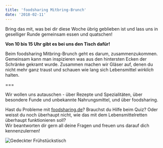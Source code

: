 ```yaml
---
title: 'foodsharing Mitbring-Brunch'
date: '2018-02-11'
---
```


Bring das mit, was bei dir diese Woche übrig geblieben ist und lass uns in geselliger Runde gemeinsam essen und quatschen!

**Von 10 bis 15 Uhr gibt es bei uns den Tisch dafür!**

Beim foodsharing Mitbring-Brunch geht es darum, zusammenzukommen.  
Gemeinsam kann man inspizieren was aus den hintersten Ecken der Schränke gekramt wurde. Zusammen machen wir Gläser auf, denen du nicht mehr ganz traust und schauen wie lang sich Lebensmittel _wirklich_ halten.

===

Wir wollen uns autauschen  - über Rezepte und Spezialitäten, über besondere Funde und unbekannte Nahrungsmittel, und über foodsharing.

Hast du Probleme mit [foodsharing.de](https://foodsharing.de)? Brauchst du Hilfe beim Quiz? Oder weisst du noch überhaupt nicht, wie das mit dem Lebensmittelretten überhaupt funktionieren soll?  
Wir beantworten dir gern all deine Fragen und freuen uns darauf dich kennenzulernen!

![Gedeckter Frühstückstisch](/pics/breakfast.jpg)
